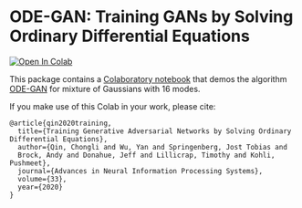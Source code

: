 # ODE-GAN: Training GANs by Solving Ordinary Differential Equations

[![Open In Colab](https://colab.research.google.com/assets/colab-badge.svg)](https://colab.research.google.com/github/deepmind/deepmind_research/blob/master/ode_gan/odegan_mog16.ipynb)

This package contains a [Colaboratory notebook](https://colab.research.google.com/github/deepmind/deepmind_research/blob/master/ode_gan/odegan_mog16.ipynb)
that demos the algorithm [ODE-GAN](https://arxiv.org/abs/2010.15040) for
mixture of Gaussians with 16 modes.

If you make use of this Colab in your work, please cite:

```
@article{qin2020training,
  title={Training Generative Adversarial Networks by Solving Ordinary Differential Equations},
  author={Qin, Chongli and Wu, Yan and Springenberg, Jost Tobias and
  Brock, Andy and Donahue, Jeff and Lillicrap, Timothy and Kohli, Pushmeet},
  journal={Advances in Neural Information Processing Systems},
  volume={33},
  year={2020}
}
```
